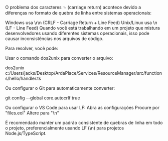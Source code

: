 O problema dos caracteres ␍ (carriage return) acontece devido a diferenças no formato de quebra de linha entre sistemas operacionais:

Windows usa \r\n (CRLF - Carriage Return + Line Feed)
Unix/Linux usa \n (LF - Line Feed)
Quando você está trabalhando em um projeto que mistura desenvolvedores usando diferentes sistemas operacionais, isso pode causar inconsistências nos arquivos de código.

Para resolver, você pode:

Usar o comando dos2unix para converter o arquivo:

dos2unix c:/Users/jacks/Desktop/ArdaPlace/Services/ResourceManager/src/functions/hello/handler.ts

Ou configurar o Git para automaticamente converter:

git config --global core.autocrlf true

Ou configurar o VS Code para usar LF:
Abra as configurações
Procure por "files.eol"
Altere para "\n"

É recomendado manter um padrão consistente de quebras de linha em todo o projeto, preferencialmente usando LF (\n) para projetos Node.js/TypeScript.

